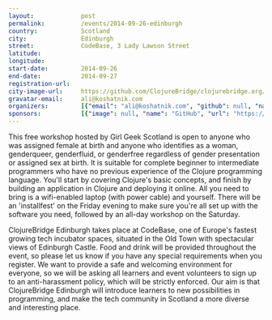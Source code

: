 ```yaml
---
layout:             post
permalink:          /events/2014-09-26-edinburgh
country:            Scotland
city:               Edinburgh
street:             CodeBase, 3 Lady Lawson Street
latitude:
longitude:
start-date:         2014-09-26
end-date:           2014-09-27
registration-url:
city-image-url:     https://github.com/ClojureBridge/clojurebridge.org/raw/master/app/assets/images/events/default.jpg
gravatar-email:     ali@koshatnik.com
organizers:         [{"email": "ali@koshatnik.com", "github": null, "name": "Ali King", "twitter": "ClojureBridgeEd"}]
sponsors:           [{"image": null, "name": "GitHub", "url": "https://github.com/"}, {"image": null, "name": "ScotlandIS", "url": null}]
---
```


This free workshop hosted by Girl Geek Scotland is open to anyone who was assigned female at birth and anyone who identifies as a woman, genderqueer, genderfluid, or genderfree regardless of gender presentation or assigned sex at birth.  It is suitable for complete beginner to intermediate programmers who have no previous experience of the Clojure programming language.  You'll start by covering Clojure's basic concepts, and finish by building an application in Clojure and deploying it online.  All you need to bring is a wifi-enabled laptop (with power cable) and yourself.  There will be an 'installfest' on the Friday evening to make sure you're all set up with the software you need, followed by an all-day workshop on the Saturday.

ClojureBridge Edinburgh takes place at CodeBase, one of Europe's fastest growing tech incubator spaces, situated in the Old Town with spectacular views of Edinburgh Castle.  Food and drink will be provided throughout the event, so please let us know if you have any special requirements when you register.  We want to provide a safe and welcoming environment for everyone, so we will be asking all learners and event volunteers to sign up to an anti-harassment policy, which will be strictly enforced.  Our aim is that ClojureBridge Edinburgh will introduce learners to new possibilities in programming, and make the tech community in Scotland a more diverse and interesting place.
